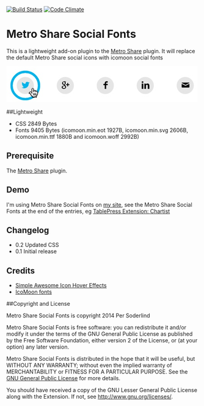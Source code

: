 [![Build Status](https://travis-ci.org/soderlind/metro-share-social-fonts.svg?branch=master)](https://travis-ci.org/soderlind/metro-share-social-fonts) [![Code Climate](https://codeclimate.com/github/soderlind/metro-share-social-fonts/badges/gpa.svg)](https://codeclimate.com/github/soderlind/metro-share-social-fonts)

Metro Share Social Fonts
========================



This is a lightweight add-on plugin to the [Metro Share](https://github.com/kasparsd/metro-share) plugin. It will replace the default Metro Share social icons with icomoon social fonts

![social icon](assets/screenshot-1.jpg)

##Lightweight
* CSS  2849 Bytes
* Fonts 9405 Bytes (icomoon.min.eot 1927B, icomoon.min.svg 2606B, icomoon.min.ttf 1880B and icomoon.woff 2992B)

## Prerequisite
The [Metro Share](https://github.com/kasparsd/metro-share) plugin.

## Demo
I'm using Metro Share Social Fonts on [my site](http://soderlind.no), see the Metro Share Social Fonts at the end of the entries, eg [TablePress Extension: Chartist](http://soderlind.no/tablepress-extension-chartist/)

## Changelog
* 0.2 Updated CSS
* 0.1 Initial release

## Credits
* [Simple Awesome Icon Hover Effects](http://www.creativeverse.com/simple-icon-hover-effects/)
* [IcoMoon fonts](https://icomoon.io/)

##Copyright and License

Metro Share Social Fonts is copyright 2014 Per Soderlind

Metro Share Social Fonts is free software: you can redistribute it and/or modify it under the terms of the GNU General Public License as published by the Free Software Foundation, either version 2 of the License, or (at your option) any later version.

Metro Share Social Fonts is distributed in the hope that it will be useful, but WITHOUT ANY WARRANTY; without even the implied warranty of MERCHANTABILITY or FITNESS FOR A PARTICULAR PURPOSE. See the [GNU General Public License](LICENSE) for more details.

You should have received a copy of the GNU Lesser General Public License along with the Extension. If not, see http://www.gnu.org/licenses/.
